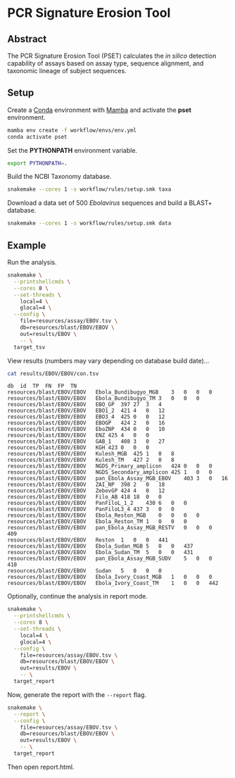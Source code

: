 # PCR Signature Erosion Tool

## Abstract

The PCR Signature Erosion Tool (PSET) calculates the *in silico* detection capability of assays based on assay type, sequence alignment, and taxonomic lineage of subject sequences.

## Setup

Create a [Conda](https://docs.conda.io/en/latest/) environment with [Mamba](https://github.com/mamba-org/mamba) and activate the **pset** environment.
```bash
mamba env create -f workflow/envs/env.yml
conda activate pset
```

Set the **PYTHONPATH** environment variable.
```bash
export PYTHONPATH=.
```

Build the NCBI Taxonomy database.
```bash
snakemake --cores 1 -s workflow/rules/setup.smk taxa
```

Download a data set of 500 *Ebolavirus* sequences and build a BLAST+ database.
```bash
snakemake --cores 1 -s workflow/rules/setup.smk data
```

## Example

Run the analysis.
```bash
snakemake \
  --printshellcmds \
  --cores 8 \
  --set-threads \
    local=4 \
    glocal=4 \
  --config \
    file=resources/assay/EBOV.tsv \
    db=resources/blast/EBOV/EBOV \
    out=results/EBOV \
    -- \
  target_tsv
```

View results (numbers may vary depending on database build date)...
```bash
cat results/EBOV/EBOV/con.tsv
```

```tsv
db	id	TP	FN	FP	TN
resources/blast/EBOV/EBOV	Ebola_Bundibugyo_MGB	3	0	0	0
resources/blast/EBOV/EBOV	Ebola_Bundibugyo_TM	3	0	0	0
resources/blast/EBOV/EBOV	EBO_GP	397	27	3	4
resources/blast/EBOV/EBOV	EBO1_2	421	4	0	12
resources/blast/EBOV/EBOV	EBO3_4	425	0	0	12
resources/blast/EBOV/EBOV	EBOGP	424	2	0	16
resources/blast/EBOV/EBOV	EboZNP	434	0	0	10
resources/blast/EBOV/EBOV	ENZ	425	4	0	0
resources/blast/EBOV/EBOV	GAB_1	408	3	0	27
resources/blast/EBOV/EBOV	KGH	423	0	0	0
resources/blast/EBOV/EBOV	Kulesh_MGB	425	1	0	8
resources/blast/EBOV/EBOV	Kulesh_TM	427	2	0	8
resources/blast/EBOV/EBOV	NGDS_Primary_amplicon	424	0	0	0
resources/blast/EBOV/EBOV	NGDS_Secondary_amplicon	425	1	0	0
resources/blast/EBOV/EBOV	pan_Ebola_Assay_MGB_EBOV	403	3	0	16
resources/blast/EBOV/EBOV	ZAI_NP	398	2	0	18
resources/blast/EBOV/EBOV	ZebovGP	424	4	0	12
resources/blast/EBOV/EBOV	Filo_AB	418	18	0	0
resources/blast/EBOV/EBOV	PanFiloL_1_2	430	6	0	0
resources/blast/EBOV/EBOV	PanFiloL3_4	437	3	0	0
resources/blast/EBOV/EBOV	Ebola_Reston_MGB	0	0	0	0
resources/blast/EBOV/EBOV	Ebola_Reston_TM	1	0	0	0
resources/blast/EBOV/EBOV	pan_Ebola_Assay_MGB_RESTV	0	0	0	409
resources/blast/EBOV/EBOV	Reston	1	0	0	441
resources/blast/EBOV/EBOV	Ebola_Sudan_MGB	5	0	0	437
resources/blast/EBOV/EBOV	Ebola_Sudan_TM	5	0	0	431
resources/blast/EBOV/EBOV	pan_Ebola_Assay_MGB_SUDV	5	0	0	410
resources/blast/EBOV/EBOV	Sudan	5	0	0	0
resources/blast/EBOV/EBOV	Ebola_Ivory_Coast_MGB	1	0	0	0
resources/blast/EBOV/EBOV	Ebola_Ivory_Coast_TM	1	0	0	442
```

Optionally, continue the analysis in report mode.
```bash
snakemake \
  --printshellcmds \
  --cores 8 \
  --set-threads \
    local=4 \
    glocal=4 \
  --config \
    file=resources/assay/EBOV.tsv \
    db=resources/blast/EBOV/EBOV \
    out=results/EBOV \
    -- \
  target_report
```

Now, generate the report with the `--report` flag.
```bash
snakemake \
  --report \
  --config \
    file=resources/assay/EBOV.tsv \
    db=resources/blast/EBOV/EBOV \
    out=results/EBOV \
    -- \
  target_report
```

Then open report.html.
